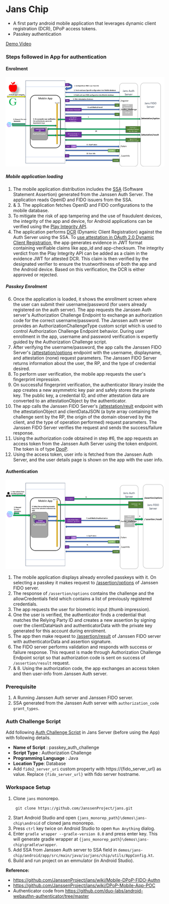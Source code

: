 # Jans Chip

- A first party android mobile application that leverages dynamic client registration (DCR), DPoP access tokens.
- Passkey authentication

[Demo Video](https://www.loom.com/embed/66e145e3bba4406ebda53715168ca8f9?sid=e946f580-587e-4c55-8ea8-3845d6ae4ce9)


### Steps followed in App for authentication

#### Enrolment

![](./docs/enrolment.png)

##### Mobile application loading

1. The mobile application distribution includes the [SSA](https://docs.Janssen.io/v1.1.3/admin/auth-server/endpoints/ssa/#software-statement-assertion-ssa) (Software Statement Assertion) generated from the Janssen Auth Server. The application reads OpenID and FIDO issuers from the SSA.
2. & 3. The application fetches OpenID and FIDO configurations to the mobile database.
4. To mitigate the risk of app tampering and the use of fraudulent devices, the integrity of the app and device, for Android applications can be verified using the [Play Integrity API](https://developer.android.com/google/play/integrity).
5. The application performs [DCR](https://docs.Janssen.io/v1.1.3/admin/auth-server/endpoints/client-registration/#dynamic-client-registration-dcr) (Dynamic Client Registration) against the Auth Server using the SSA. To [use attestation in OAuth 2.0 Dynamic Client Registration](https://www.ietf.org/id/draft-tschofenig-oauth-attested-dclient-reg-00.html), the app generates evidence in JWT format containing verifiable claims like app_id and app-checksum. The integrity verdict from the Play Integrity API can be added as a claim in the evidence JWT for attested DCR. This claim is then verified by the designated verifier to ensure the trustworthiness of both the app and the Android device. Based on this verification, the DCR is either approved or rejected.

##### Passkey Enrolment

6. Once the application is loaded, it shows the enrollment screen where the user can submit their username/password (for users already registered on the auth server). The app requests the Janssen Auth server's Authorization Challenge Endpoint to exchange an authorization code for the correct username/password. The Janssen auth server provides an AuthorizationChallengeType custom script which is used to control Authorization Challenge Endpoint behavior. During user enrollment in the app, username and password verification is expertly guided by the Authorization Challenge script.
7. After verifying the username/password, the app calls the Janssen FIDO Server's [/attestation/options](https://github.com/JanssensenProject/Janssen/blob/main/Janssen-fido2/docs/JanssenFido2Swagger.yaml) endpoint with the username, displayname, and attestation (none) request parameters. The Janssen FIDO Server returns information about the user, the RP, and the type of credential desired.
8. To perform user verification, the mobile app requests the user's fingerprint impression.
9. On successful fingerprint verification, the authenticator library inside the app creates a new asymmetric key pair and safely stores the private key. The public key, a credential ID, and other attestation data are converted to an attestationObject by the authenticator.
10. The app calls the Janssen FIDO Server's [/attestation/reult](https://github.com/JanssensenProject/Janssen/blob/main/Janssen-fido2/docs/JanssenFido2Swagger.yaml) endpoint with the attestationObject and clientDataJSON (a byte array containing the challenge sent by the RP, the origin of the domain observed by the client, and the type of operation performed) request parameters. The Janssen FIDO Server verifies the request and sends the success/failure response.
11. Using the authorization code obtained in step #6, the app requests an access token from the Janssen Auth Server using the token endpoint. The token is of type [DpoP](https://datatracker.ietf.org/doc/html/draft-ietf-oauth-dpop-16).
12. Using the access token, user info is fetched from the Janssen Auth Server, and the user details page is shown on the app with the user info.

#### Authentication

![](./docs/authentication.png)

1. The mobile application displays already enrolled passkeys with it. On selecting a passkey it makes request to [/assertion/options](https://github.com/JanssenProject/jans/blob/main/jans-fido2/docs/jansFido2Swagger.yaml) of Janssen FIDO server.
2. The response of `/assertion/options` contains the challenge and the allowCredentials field which contains a list of previously registered credentials.
3. The app requests the user for biometric input (thumb impression). 
4. One the user is verified, the authenticator finds a credential that matches the Relying Party ID and creates a new assertion by signing over the clientDataHash and authenticatorData with the private key generated for this account during enrolment.
5. The app then make request to [/assertion/result](https://github.com/JanssenProject/jans/blob/main/jans-fido2/docs/jansFido2Swagger.yaml)  of Janssen FIDO server with authenticatorData and assertion signature. 
6. The FIDO server performs validation and responds with success or failure response. This request is made through Authorization Challenge Endpoint script so that authorization code is sent on success of `/assertion/result` request.
7. & 8.  Using the authorization code, the app exchanges an access token and then user-info from Janssen Auth server.

### Prerequisite

1. A Running Janssen Auth server and Janssen FIDO server.
2. SSA generated from the Janssen Auth server with `authorization_code` `grant_types`.
 
### Auth Challenge Script

Add following [Auth Challenge Script](./docs/authChallengeScript.java) in Jans Server (before using the App) with following details.

- **Name of Script** : passkey_auth_challenge
- **Script Type** : Authorization Challenge
- **Programming Language** : Java
- **Location Type**: Database
- Add `fido2_server_uri` custom property with https://{fido_server_url} as value. Replace `{fido_server_url}` with fido server hostname.

### Workspace Setup

1. Clone `jans` monorepo.
   ```
    git clone https://github.com/JanssenProject/jans.git
   ```
2. Start Android Studio and open `{jans_monorep_path}\demos\jans-chip\android` of cloned jans monorepo. 
3. Press `ctrl` key twice on Android Studio to open `Run Anything` dialog.
4. Enter `gradle wrapper --gradle-version 8.0` and press enter key. This will generate gradle wrapper at `{jans_monorep_path}\demos\jans-chip\gradle\wrapper`.
5. Add SSA from Janssen Auth server to SSA field in `demos/jans-chip/android/app/src/main/java/io/jans/chip/utils/AppConfig.kt`.
5. Build and run project on an emmulator (in Android Studio).


**Reference:**
- https://github.com/JanssenProject/jans/wiki/Mobile-DPoP-FIDO-Authn
- https://github.com/JanssenProject/jans/wiki/DPoP-Mobile-App-POC
- Authenticator code from https://github.com/duo-labs/android-webauthn-authenticator/tree/master